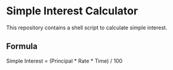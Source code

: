 # Simple Interest Calculator

This repository contains a shell script to calculate simple interest.

## Formula
Simple Interest = (Principal * Rate * Time) / 100
